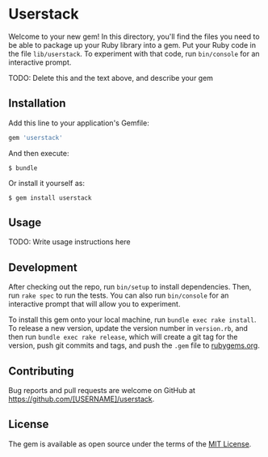 # Userstack

Welcome to your new gem! In this directory, you'll find the files you need to be able to package up your Ruby library into a gem. Put your Ruby code in the file `lib/userstack`. To experiment with that code, run `bin/console` for an interactive prompt.

TODO: Delete this and the text above, and describe your gem

## Installation

Add this line to your application's Gemfile:

```ruby
gem 'userstack'
```

And then execute:

    $ bundle

Or install it yourself as:

    $ gem install userstack

## Usage

TODO: Write usage instructions here

## Development

After checking out the repo, run `bin/setup` to install dependencies. Then, run `rake spec` to run the tests. You can also run `bin/console` for an interactive prompt that will allow you to experiment.

To install this gem onto your local machine, run `bundle exec rake install`. To release a new version, update the version number in `version.rb`, and then run `bundle exec rake release`, which will create a git tag for the version, push git commits and tags, and push the `.gem` file to [rubygems.org](https://rubygems.org).

## Contributing

Bug reports and pull requests are welcome on GitHub at https://github.com/[USERNAME]/userstack.

## License

The gem is available as open source under the terms of the [MIT License](https://opensource.org/licenses/MIT).
